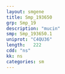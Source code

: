 ```yaml
---
layout: smgene
title: Smp_193650
grp: Smp_19
description: "mucin"
smp: Smp_193650.1
uniprot: "C4QU36"
length:   222
cdd: "ns"
kk: ns
categories: sm
---
```

